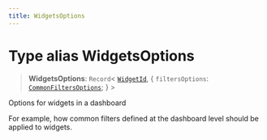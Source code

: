 ```yaml
---
title: WidgetsOptions
---
```


# Type alias WidgetsOptions

> **WidgetsOptions**: `Record`\< [`WidgetId`](type-alias.WidgetId.md), \{
  `filtersOptions`: [`CommonFiltersOptions`](type-alias.CommonFiltersOptions.md);
 } \>

Options for widgets in a dashboard

For example, how common filters defined at the dashboard level should be applied to widgets.
